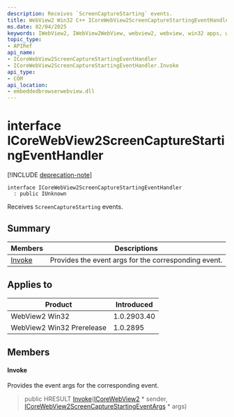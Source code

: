 ```yaml
---
description: Receives `ScreenCaptureStarting` events.
title: WebView2 Win32 C++ ICoreWebView2ScreenCaptureStartingEventHandler
ms.date: 02/04/2025
keywords: IWebView2, IWebView2WebView, webview2, webview, win32 apps, win32, edge, ICoreWebView2, ICoreWebView2Controller, browser control, edge html, ICoreWebView2ScreenCaptureStartingEventHandler
topic_type: 
- APIRef
api_name:
- ICoreWebView2ScreenCaptureStartingEventHandler
- ICoreWebView2ScreenCaptureStartingEventHandler.Invoke
api_type:
- COM
api_location:
- embeddedbrowserwebview.dll
---
```


# interface ICoreWebView2ScreenCaptureStartingEventHandler

[!INCLUDE [deprecation-note](../includes/deprecation-note.md)]

```
interface ICoreWebView2ScreenCaptureStartingEventHandler
  : public IUnknown
```

Receives `ScreenCaptureStarting` events.

## Summary

 Members                        | Descriptions
--------------------------------|---------------------------------------------
[Invoke](#invoke) | Provides the event args for the corresponding event.

## Applies to

Product                         | Introduced
--------------------------------|---------------------------------------------
WebView2 Win32            |    1.0.2903.40
WebView2 Win32 Prerelease |    1.0.2895

## Members

#### Invoke

Provides the event args for the corresponding event.

> public HRESULT [Invoke](#invoke)([ICoreWebView2](icorewebview2.md#icorewebview2) * sender, [ICoreWebView2ScreenCaptureStartingEventArgs](icorewebview2screencapturestartingeventargs.md#icorewebview2screencapturestartingeventargs) * args)

